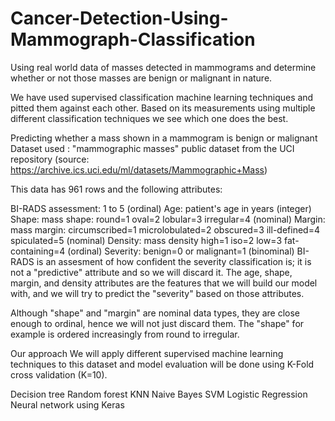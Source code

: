 # Cancer-Detection-Using-Mammograph-Classification

Using real world data of masses detected in mammograms and determine whether or not those masses are benign or malignant in nature.

We have used supervised classification machine learning techniques and pitted them against each other. Based on its measurements using multiple different classification techniques we see which one does the best.

Predicting whether a mass shown in a mammogram is benign or malignant
Dataset used : "mammographic masses" public dataset from the UCI repository (source: https://archive.ics.uci.edu/ml/datasets/Mammographic+Mass)

This data has 961 rows and the following attributes:

BI-RADS assessment: 1 to 5 (ordinal)
Age: patient's age in years (integer)
Shape: mass shape: round=1 oval=2 lobular=3 irregular=4 (nominal)
Margin: mass margin: circumscribed=1 microlobulated=2 obscured=3 ill-defined=4 spiculated=5 (nominal)
Density: mass density high=1 iso=2 low=3 fat-containing=4 (ordinal)
Severity: benign=0 or malignant=1 (binominal)
BI-RADS is an assesment of how confident the severity classification is; it is not a "predictive" attribute and so we will discard it. The age, shape, margin, and density attributes are the features that we will build our model with, and we will try to predict the "severity" based on those attributes.

Although "shape" and "margin" are nominal data types, they are close enough to ordinal, hence we will not just discard them. The "shape" for example is ordered increasingly from round to irregular.

Our approach
We will apply different supervised machine learning techniques to this dataset and model evaluation will be done using K-Fold cross validation (K=10).

Decision tree
Random forest
KNN
Naive Bayes
SVM
Logistic Regression
Neural network using Keras
